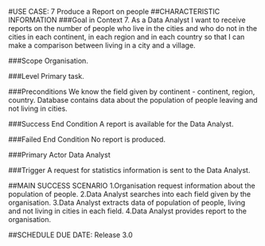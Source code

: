 #USE CASE: 7 Produce a Report on people
##CHARACTERISTIC INFORMATION
###Goal in Context
7. As a Data Analyst I want to receive reports on the number of people who live in the cities and who do not in the cities in each continent, in each region and in each country so that I can make a comparison between living in a city and a village.

###Scope
Organisation.

###Level
Primary task.

###Preconditions
We know the field given by continent - continent, region, country. Database contains data about the population of people leaving and not living in cities.

###Success End Condition
A report is available for the Data Analyst.

###Failed End Condition
No report is produced.

###Primary Actor
Data Analyst

###Trigger
A request for statistics information is sent to the Data Analyst.

##MAIN SUCCESS SCENARIO
1.Organisation request information about the population of people.
2.Data Analyst searches into each field given by the organisation.
3.Data Analyst extracts data of population of people, living and not living in cities in each field.
4.Data Analyst provides report to the organisation.



##SCHEDULE
DUE DATE: Release 3.0